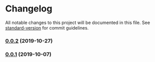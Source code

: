 # Changelog

All notable changes to this project will be documented in this file. See [standard-version](https://github.com/conventional-changelog/standard-version) for commit guidelines.

### [0.0.2](https://github.com/CrowdStrike/faltest/compare/multiple-browsers@0.0.1...0.0.2) (2019-10-27)

### [0.0.1](https://github.com/CrowdStrike/faltest/compare/multiple-browsers@0.0.0...0.0.1) (2019-10-07)
